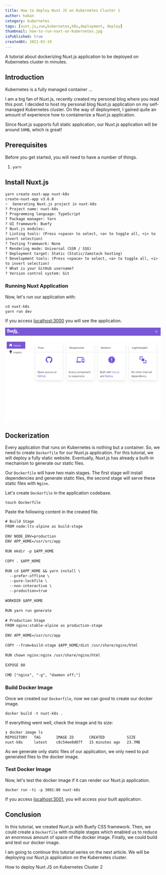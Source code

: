 ```yaml
---
title: How to deploy Nuxt JS on Kubernetes Cluster 1
author: hakan
category: kubernetes
tags: [nuxt.js,vue,kubernetes,k8s,deployment, deploy]
thumbnail: how-to-run-nuxt-on-kubernetes.jpg
isPublished: true
createdAt: 2021-03-19
---
```


A tutorial about dockerizing Nuxt.js application to be deployed on Kubernetes cluster in minutes.
<!--more-->

## Introduction
Kubernetes is a fully managed container ...

I am a big fan of Nuxt.js, recently created my personal blog where you read this post. I decided to host my personal blog Nuxt.js application on my self-managed Kubernetes cluster. On the way of deployment, I gained quite an amount of experience how to containerize a Nuxt.js application.

Since Nuxt.js supports full static application, our Nuxt.js application will be around `50MB`, which is great!

## Prerequisites
Before you get started, you will need to have a number of things.
1. `yarn`

## Install Nuxt.js

```shell
yarn create nuxt-app nuxt-k8s
create-nuxt-app v3.6.0
✨  Generating Nuxt.js project in nuxt-k8s
? Project name: nuxt-k8s
? Programming language: TypeScript
? Package manager: Yarn
? UI framework: Buefy
? Nuxt.js modules:
? Linting tools: (Press <space> to select, <a> to toggle all, <i> to invert selection)
? Testing framework: None
? Rendering mode: Universal (SSR / SSG)
? Deployment target: Static (Static/Jamstack hosting)
? Development tools: (Press <space> to select, <a> to toggle all, <i> to invert selection)
? What is your GitHub username?
? Version control system: Git
```

### Running Nuxt Application
Now, let's run our application with:

```shell
cd nuxt-k8s
yarn run dev
```

If you access [localhost:3000](http://localhost:3000) you will see the application.

![image](/public/img/nuxt-k8s-screenshot-1.png "Nuxt.js Application Screen")

## Dockerization

Every application that runs on Kubernetes is nothing but a container. So, we need to create `Dockerfile` for our Nuxt.js application. For this tutorial, we will deploy a fully static website. Eventually, Nuxt.js has already a built-in mechanism to generate our static files.

Our `Dockerfile` will have two main stages. The first stage will install dependencies and generate static files, the second stage will serve these static files with `Nginx`.

Let's create `Dockerfile` in the application codebase.

```shell
touch Dockerfile
```

Paste the following content in the created file.
 
```docker[Dockerfile]
# Build Stage
FROM node:lts-alpine as build-stage

ENV NODE_ENV=production
ENV APP_HOME=/usr/src/app

RUN mkdir -p $APP_HOME

COPY . $APP_HOME

RUN cd $APP_HOME && yarn install \
  --prefer-offline \
  --pure-lockfile \
  --non-interactive \
  --production=true

WORKDIR $APP_HOME

RUN yarn run generate

# Production Stage
FROM nginx:stable-alpine as production-stage

ENV APP_HOME=/usr/src/app

COPY --from=build-stage $APP_HOME/dist /usr/share/nginx/html

RUN chown nginx:nginx /usr/share/nginx/html

EXPOSE 80

CMD ["nginx", "-g", "daemon off;"]
```

### Build Docker Image

Once we created our `Dockerfile`, now we can good to create our docker image.

```shell
docker build -t nuxt-k8s .
```

If everything went well, check the image and its size:

```shell
❯ docker image ls                 
REPOSITORY   TAG       IMAGE ID       CREATED          SIZE
nuxt-k8s     latest    c8c54ee0d07f   15 minutes ago   23.7MB

```

As we generate only static files of our application, we only need to put generated files to the docker image.

### Test Docker Image

Now, let's test the docker image if it can render our Nuxt.js application.

```shell
docker run -ti -p 3001:80 nuxt-k8s
```

If you access [localhost:3001](http://localhost:3001), you will access your built application.

## Conclusion

In this tutorial, we created Nuxt.js with Buefy CSS framework. Then, we could create a `Dockerfile` with multiple stages which enabled us to reduce an enormous amount of space of the docker image. Finally, we could build and test our docker image.

I am going to continue this tutorial series on the <nuxt-link to="/how-to-run-nuxt-on-kubernetes-2">next article</nuxt-link>. We will be deploying our Nuxt.js application on the Kubernetes cluster.

<nuxt-link to="/how-to-run-nuxt-on-kubernetes-2">How to deploy Nuxt JS on Kubernetes Cluster 2</nuxt-link>
